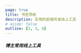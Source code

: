```yaml
---
page: true
title: 书签导航
description: 实用的前端开发线上工具
# aside: false
outline: [2, 3, 4]
---
```

##### 博主常用线上工具
<Tools />